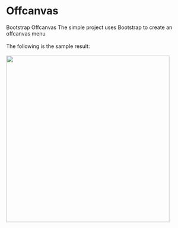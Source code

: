 # Offcanvas
Bootstrap Offcanvas
The simple project uses Bootstrap to create an offcanvas menu
<br><br>
The following is the sample result:<br><br>
<img src="https://user-images.githubusercontent.com/31462632/34910353-05e28b56-f881-11e7-9ffb-43e719a1a639.gif" width="440" height="450"/>
